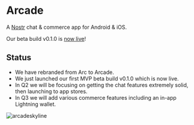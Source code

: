 # Arcade

A [Nostr](https://github.com/nostr-protocol/nostr) chat & commerce app for Android & iOS.

Our beta build v0.1.0 is [now live](https://github.com/ArcadeLabsInc/arcade/releases/tag/v0.1.0-beta)!

## Status

- We have rebranded from Arc to Arcade.
- We just launched our first MVP beta build v0.1.0 which is now live.
- In Q2 we will be focusing on getting the chat features extremely solid, then launching to app stores.
- In Q3 we will add various commerce features including an in-app Lightning wallet.

![arcadeskyline](https://user-images.githubusercontent.com/14167547/229741634-735d487a-ab88-4061-aa75-d27e7b432f43.jpeg)
